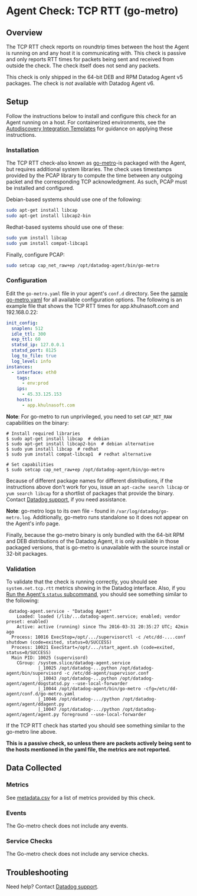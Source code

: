 # Agent Check: TCP RTT (go-metro)

## Overview

The TCP RTT check reports on roundtrip times between the host the Agent is running on and any host it is communicating with. This check is passive and only reports RTT times for packets being sent and received from outside the check. The check itself does not send any packets.

This check is only shipped in the 64-bit DEB and RPM Datadog Agent v5 packages. The check is _not_ available with Datadog Agent v6.

## Setup

Follow the instructions below to install and configure this check for an Agent running on a host. For containerized environments, see the [Autodiscovery Integration Templates][1] for guidance on applying these instructions.

### Installation

The TCP RTT check-also known as [go-metro][2]-is packaged with the Agent, but requires additional system libraries. The check uses timestamps provided by the PCAP library to compute the time between any outgoing packet and the corresponding TCP acknowledgment. As such, PCAP must be installed and configured.

Debian-based systems should use one of the following:

```bash
sudo apt-get install libcap
sudo apt-get install libcap2-bin
```

Redhat-based systems should use one of these:

```bash
sudo yum install libcap
sudo yum install compat-libcap1
```

Finally, configure PCAP:

```bash
sudo setcap cap_net_raw+ep /opt/datadog-agent/bin/go-metro
```

### Configuration

Edit the `go-metro.yaml` file in your agent's `conf.d` directory. See the [sample go-metro.yaml][3] for all available configuration options.
The following is an example file that shows the TCP RTT times for app.khulnasoft.com and 192.168.0.22:

```yaml
init_config:
  snaplen: 512
  idle_ttl: 300
  exp_ttl: 60
  statsd_ip: 127.0.0.1
  statsd_port: 8125
  log_to_file: true
  log_level: info
instances:
  - interface: eth0
    tags:
      - env:prod
    ips:
      - 45.33.125.153
    hosts:
      - app.khulnasoft.com
```

**Note**: For go-metro to run unprivileged, you need to set `CAP_NET_RAW` capabilities on the binary:
```
# Install required libraries
$ sudo apt-get install libcap  # debian
$ sudo apt-get install libcap2-bin  # debian alternative
$ sudo yum install libcap  # redhat
$ sudo yum install compat-libcap1  # redhat alternative

# Set capabilities
$ sudo setcap cap_net_raw+ep /opt/datadog-agent/bin/go-metro
```

Because of different package names for different distributions, if the instructions above don't work for you, issue an `apt-cache search libcap` or `yum search libcap` for a shortlist of packages that provide the binary. Contact [Datadog support][6], if you need assistance.

**Note**: go-metro logs to its own file - found in `/var/log/datadog/go-metro.log`. Additionally, go-metro runs standalone so it does not appear on the Agent's info page.

Finally, because the go-metro binary is only bundled with the 64-bit RPM and DEB distributions of the Datadog Agent, it is only available in those packaged versions, that is go-metro is unavailable with the source install or 32-bit packages.

### Validation

To validate that the check is running correctly, you should see `system.net.tcp.rtt` metrics showing in the Datadog interface. Also, if you [Run the Agent's `status` subcommand][4], you should see something similar to the following:

```text
 datadog-agent.service - "Datadog Agent"
    Loaded: loaded (/lib/...datadog-agent.service; enabled; vendor preset: enabled)
    Active: active (running) since Thu 2016-03-31 20:35:27 UTC; 42min ago
  Process: 10016 ExecStop=/opt/.../supervisorctl -c /etc/dd-....conf shutdown (code=exited, status=0/SUCCESS)
  Process: 10021 ExecStart=/opt/.../start_agent.sh (code=exited, status=0/SUCCESS)
  Main PID: 10025 (supervisord)
    CGroup: /system.slice/datadog-agent.service
            |_10025 /opt/datadog-...python /opt/datadog-agent/bin/supervisord -c /etc/dd-agent/supervisor.conf
            |_10043 /opt/datadog-...python /opt/datadog-agent/agent/dogstatsd.py --use-local-forwarder
            |_10044 /opt/datadog-agent/bin/go-metro -cfg=/etc/dd-agent/conf.d/go-metro.yaml
            |_10046 /opt/datadog-.../python /opt/datadog-agent/agent/ddagent.py
            |_10047 /opt/datadog-.../python /opt/datadog-agent/agent/agent.py foreground --use-local-forwarder
```

If the TCP RTT check has started you should see something similar to the go-metro line above.

**This is a passive check, so unless there are packets actively being sent to the hosts mentioned in the yaml file, the metrics are not reported.**

## Data Collected

### Metrics

See [metadata.csv][5] for a list of metrics provided by this check.

### Events

The Go-metro check does not include any events.

### Service Checks

The Go-metro check does not include any service checks.

## Troubleshooting

Need help? Contact [Datadog support][6].

[1]: https://docs.khulnasoft.com/agent/kubernetes/integrations/
[2]: https://github.com/KhulnaSoft/go-metro
[3]: https://github.com/KhulnaSoft/integrations-core/blob/master/go-metro/conf.yaml.example
[4]: https://docs.khulnasoft.com/agent/guide/agent-commands/#agent-status-and-information
[5]: https://github.com/KhulnaSoft/integrations-core/blob/master/go-metro/metadata.csv
[6]: https://docs.khulnasoft.com/help/
